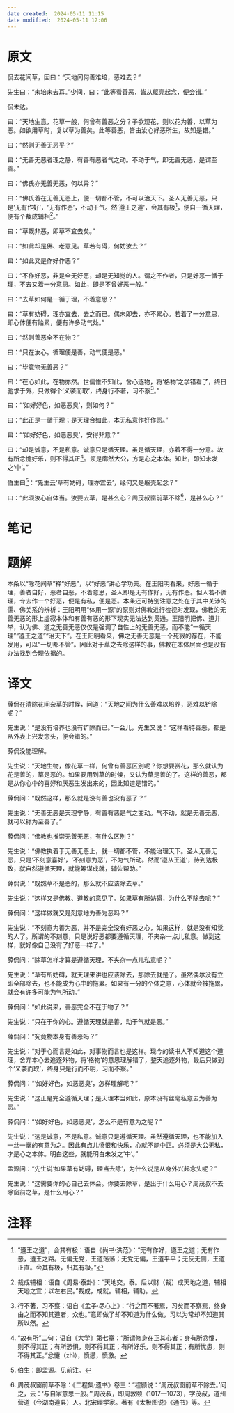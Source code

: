 ```yaml
---
date created:  2024-05-11 11:15
date modified:  2024-05-11 12:06
---
```

# 原文
侃去花间草，因曰：“天地间何善难培，恶难去？”

先生曰：“未培未去耳。”少间，曰：“此等看善恶，皆从躯壳起念，便会错。”

侃未达。

曰：“天地生意，花草一般，何曾有善恶之分？子欲观花，则以花为善，以草为恶。如欲用草时，复以草为善矣。此等善恶，皆由汝心好恶所生，故知是错。”

曰：“然则无善无恶乎？”

曰：“无善无恶者理之静，有善有恶者气之动。不动于气，即无善无恶，是谓至善。”

曰：“佛氏亦无善无恶，何以异？”

曰：“佛氏着在无善无恶上，便一切都不管，不可以治天下。圣人无善无恶，只是‘无有作好’，‘无有作恶’，不动于气。然‘遵王之道’，会其有极[^1]，便自一循天理，便有个裁成辅相[^2]。”

曰：“草既非恶，即草不宜去矣。”

曰：“如此却是佛、老意见。草若有碍，何妨汝去？”

曰：“如此又是作好作恶？”

曰：“不作好恶，非是全无好恶，却是无知觉的人。谓之不作者，只是好恶一循于理，不去又着一分意思。如此，即是不曾好恶一般。”

曰：“去草如何是一循于理，不着意思？”

曰：“草有妨碍，理亦宜去，去之而已。偶未即去，亦不累心。若着了一分意思，即心体便有贻累，便有许多动气处。”

曰：“然则善恶全不在物？”

曰：“只在汝心。循理便是善，动气便是恶。”

曰：“毕竟物无善恶？”

曰：“在心如此，在物亦然。世儒惟不知此，舍心逐物，将‘格物’之学错看了，终日驰求于外，只做得个‘义袭而取’，终身行不著，习不察[^3]。”

曰：“‘如好好色，如恶恶臭’，则如何？”

曰：“此正是一循于理；是天理合如此，本无私意作好作恶。”

曰：“‘如好好色，如恶恶臭’，安得非意？”

曰：“却是诚意，不是私意。诚意只是循天理。虽是循天理，亦着不得一分意。故有所忿懥好乐，则不得其正[^4]。须是廓然大公，方是心之本体。知此，即知未发之‘中’。”

伯生曰[^5]：“先生云‘草有妨碍，理亦宜去’，缘何又是躯壳起念？”

曰：“此须汝心自体当。汝要去草，是甚么心？周茂叔窗前草不除[^6]，是甚么心？”
# 笔记

# 题解
本条以“除花间草”释“好恶”，以“好恶”讲心学功夫。在王阳明看来，好恶一循于理，善者自好，恶者自恶，不着意思，圣人即是无有作好，无有作恶。但人若不循理，专去作一个好恶，便是有私，便是恶。本条还可特别注意之处在于其中关涉的儒、佛关系的辨析：王阳明用“体用一源”的原则对佛教进行检视时发现，佛教的无善无恶的形上虚寂本体和有善有恶的形下现实无法达到贯通。王阳明把佛、道并举，认为佛、道之无善无恶仅仅是强调了自性上的无善无恶，而不能“一循天理”“遵王之道”“治天下”。在王阳明看来，佛之无善无恶是一个死寂的存在，不能发用，可以“一切都不管”。因此对于草之去除这样的事，佛教在本体层面也是没有办法找到合理依据的。
# 译文
薛侃在清除花间杂草的时候，问道：“天地之间为什么善难以培养，恶难以铲除呢？”

先生说：“是没有培养也没有铲除而已。”一会儿，先生又说：“这样看待善恶，都是从外表上兴发念头，便会错的。”

薛侃没能理解。

先生说：“天地生物，像花草一样，何曾有善恶区别呢？你想要赏花，那么就认为花是善的，草是恶的。如果要用到草的时候，又认为草是善的了。这样的善恶，都是从你心中的喜好和厌恶生发出来的，因此知道是错的。”

薛侃问：“既然这样，那么就是没有善也没有恶了？”

先生说：“无善无恶是天理宁静，有善有恶是气之变动。气不动，就是无善无恶，就可以称为至善了。”

薛侃问：“佛教也推崇无善无恶，有什么区别？”

先生说：“佛教执着于无善无恶上，就一切都不管，不能治理天下。圣人无善无恶，只是‘不刻意喜好’，‘不刻意为恶’，不为气所动。然而‘遵从王道’，待到达极致，就自然遵循天理，就能筹谋成就，辅佐帮助。”

薛侃说：“既然草不是恶的，那么就不应该除去草。”

先生说：“这样又是佛教、道教的意见了。如果草有所妨碍，为什么不除去呢？”

薛侃问：“这样做就又是刻意地为善为恶吗？”

先生说：“不刻意为善为恶，并不是完全没有好恶之心，如果这样，就是没有知觉的人了。所谓的不刻意，只是说好恶都要遵循天理，不夹杂一点儿私意。做到这样，就好像自己没有了好恶一样了。”

薛侃问：“除草怎样才算是遵循天理，不夹杂一点儿私意呢？”

先生说：“草有所妨碍，就天理来讲也应该除去，那除去就是了。虽然偶尔没有立即全部除去，也不能成为心中的拖累。如果有一分的个体之意，心体就会被拖累，就会有许多可能为气所动。”

薛侃问：“如此说来，善恶完全不在于物了？”

先生说：“只在于你的心。遵循天理就是善，动于气就是恶。”

薛侃问：“究竟物本身有善恶吗？”

先生说：“对于心而言是如此，对事物而言也是这样。现今的读书人不知道这个道理，舍弃本心去追逐外物，将‘格物’的意思理解错了，整天追逐外物，最后只做到个‘义袭而取’，终身只是行而不明，习而不察。”

薛侃问：“‘如好好色，如恶恶臭’，怎样理解呢？”

先生说：“这正是完全遵循天理；是天理本当如此，原本没有丝毫私意去为善为恶。”

薛侃问：“‘如好好色，如恶恶臭’，怎么不是有意为之呢？”

先生说：“这是诚意，不是私意。诚意只是遵循天理。虽然遵循天理，也不能加入一丝一毫的有意为之。因此有点儿愤恨和快乐，心就不能中正。必须是大公无私，才是心之本体。明白这些，就能明白未发之‘中’。”

孟源问：“先生说‘如果草有妨碍，理当去除’，为什么说是从身外兴起念头呢？”

先生说：“这需要你的心自己去体会。你要去除草，是出于什么用心？周茂叔不去除窗前之草，是什么用心？”
# 注释

[^1]: “遵王之道”，会其有极：语自《尚书·洪范》：“无有作好，遵王之道；无有作恶，遵王之路。无偏无党，王道荡荡；无党无偏，王道平平；无反无侧，王道正直。会其有极，归其有极。”
[^2]: 裁成辅相：语自《周易·泰卦》：“天地交，泰。后以财（裁）成天地之道，辅相天地之宜；以左右民。”裁成，成就。辅相，辅助。
[^3]: 行不著，习不察：语自《孟子·尽心上》：“行之而不著焉，习矣而不察焉，终身由之而不知其道者，众也。”意即做了却不知道为什么做，习以为常却不知道其所以然。
[^4]: “故有所”二句：语自《大学》第七章：“所谓修身在正其心者：身有所忿懥，则不得其正；有所恐惧，则不得其正；有所好乐，则不得其正；有所忧患，则不得其正。”忿懥（zhì），愤懑，愤激。
[^5]: 伯生：即孟源。见前注。
[^6]: 周茂叔窗前草不除：《二程集·遗书》卷三：“程颢说：‘周茂叔窗前草不除去。’问之，云：‘与自家意思一般。’”周茂叔，即周敦颐（1017—1073），字茂叔，道州营道（今湖南道县）人。北宋理学家。著有《太极图说》《通书》等。